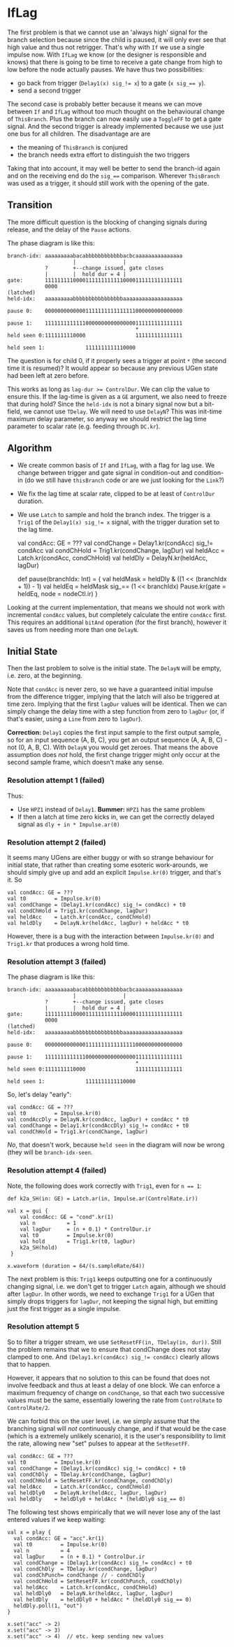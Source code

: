# IfLag

The first problem is that we cannot use an 'always high' signal
for the branch selection because since the child is paused, it
will only ever see that high value and thus not retrigger. That's
why with `If` we use a single impulse now. With `IfLag` we know
(or the designer is responsible and knows) that there is going to
be time to receive a gate change from high to low before the node
actually pauses. We have thus two possibilities:

- go back from trigger (`Delay1(x) sig_!= x`) to a gate (`x sig_== y`).
- send a second trigger

The second case is probably better because it means we can move
between `If` and `IfLag` without too much thought on the behavioural
change of `ThisBranch`. Plus the branch can now easily use a
`ToggleFF` to get a gate signal. And the second trigger is already
implemented because we use just one bus for all children.
The disadvantage are are

- the meaning of `ThisBranch` is conjured
- the branch needs extra effort to distinguish the two triggers

Taking that into account, it may well be better to send the branch-id
again and on the receiving end do the `sig_==` comparison. Wherever
`ThisBranch` was used as a trigger, it should still work with the
opening of the gate.

## Transition

The more difficult question is the blocking of changing signals
during release, and the delay of the `Pause` actions.

The phase diagram is like this:

    branch-idx: aaaaaaaaabacabbbbbbbbbbbbacbcaaaaaaaaaaaaaaa
                         |               |
                ?        +--change issued, gate closes
                |        |  hold dur = 4 |
    gate:       11111111100001111111111110000111111111111111 
                0000
    (latched)      
    held-idx:   aaaaaaaaabbbbbbbbbbbbbbbbaaaaaaaaaaaaaaaaaaa
    
    pause 0:    00000000000001111111111111111000000000000000
    
    pause 1:    11111111111110000000000000000111111111111111
                                             *
    held seen 0:1111111110000                111111111111111
    
    held seen 1:             1111111111110000
    
The question is for child 0, if it properly sees a trigger at
point `*` (the second time it is resumed)? It would appear so
because any previous UGen state had been left at zero before.

This works as long as `lag-dur >= ControlDur`. We can clip the
value to ensure this. If the lag-time is given as a `GE` argument,
we also need to freeze that during hold? Since the `held-idx` is
not a binary signal now but a bit-field, we cannot use `TDelay`.
We will need to use `DelayN`? This was init-time maximum delay
parameter, so anyway we should restrict the lag time parameter to
scalar rate (e.g. feeding through `DC.kr`).

## Algorithm

- We create common basis of `If` and `IfLag`, with a flag for lag use.
We change between trigger and gate signal in condition-out and
condition-in (do we still have `thisBranch` code or are we just
looking for the `Link`?)
- We fix the lag time at scalar rate, clipped to be at least of
`ControlDur` duration.
- We use `Latch` to sample and hold the branch index. The trigger
is a `Trig1` of the `Delay1(x) sig_!= x` signal, with the trigger
duration set to the lag time.


    val condAcc: GE = ???
    val condChange = Delay1.kr(condAcc) sig_!= condAcc
    val condChHold = Trig1.kr(condChange, lagDur)
    val heldAcc = Latch.kr(condAcc, condChHold)
    val heldDly = DelayN.kr(heldAcc, lagDur)
    
    def pause(branchIdx: Int) = {
      val heldMask = heldDly & ((1 << (branchIdx + 1)) - 1)
      val heldEq = heldMask sig_== (1 << branchIdx)
      Pause.kr(gate = heldEq, node = nodeCtl.ir)
    }
    
Looking at the current implementation, that means we should not
work with incremental `condAcc` values, but completely calculate
the entire `condAcc` first. This requires an additional `bitAnd`
operation (for the first branch),
however it saves us from needing more than one `DelayN`.

## Initial State

Then the last problem to solve is the initial state. The `DelayN` will
be empty, i.e. zero, at the beginning.

Note that `condAcc` is never zero, so we have a guaranteed initial
impulse from the difference trigger, implying that the latch will
also be triggered at time zero. Implying that the first `lagDur`
values will be identical. Then we can simply change the delay
time with a step function from zero to `lagDur` (or, if that's easier,
using a `Line` from zero to `lagDur`).

__Correction:__ `Delay1` copies the first input sample to the first
output sample, so for an input sequence (A, B, C), you get an output
sequence (A, A, B, C) - not (0, A, B, C). With `DelayN` you would get
zeroes. That means the above assumption does _not_ hold, the first
change trigger might only occur at the second sample frame, 
which doesn't make any sense.

### Resolution attempt 1 (failed)

Thus:
- Use `HPZ1` instead of `Delay1`. __Bummer:__ `HPZ1` has the same problem
- If then a latch at time zero kicks in, we can get the 
  correctly delayed signal as 
  `dly + in * Impulse.ar(0)`

### Resolution attempt 2 (failed)

It seems many UGens are either buggy or with so strange behaviour for
initial state, that rather than creating some esoteric work-arounds,
we should simply give up and add an explicit `Impulse.kr(0)` trigger,
and that's it. So

    val condAcc: GE = ???
    val t0         = Impulse.kr(0)
    val condChange = (Delay1.kr(condAcc) sig_!= condAcc) + t0
    val condChHold = Trig1.kr(condChange, lagDur)
    val heldAcc    = Latch.kr(condAcc, condChHold)
    val heldDly    = DelayN.kr(heldAcc, lagDur) + heldAcc * t0
    
However, there is a bug with the interaction between `Impulse.kr(0)`
and `Trig1.kr` that produces a wrong hold time.

### Resolution attempt 3 (failed)

The phase diagram is like this:

    branch-idx: aaaaaaaaabacabbbbbbbbbbbbacbcaaaaaaaaaaaaaaa
                         |               |
                ?        +--change issued, gate closes
                |        |  hold dur = 4 |
    gate:       11111111100001111111111110000111111111111111 
                0000
    (latched)      
    held-idx:   aaaaaaaaabbbbbbbbbbbbbbbbaaaaaaaaaaaaaaaaaaa
    
    pause 0:    00000000000001111111111111111000000000000000
    
    pause 1:    11111111111110000000000000000111111111111111
                                             *
    held seen 0:1111111110000                111111111111111
    
    held seen 1:             1111111111110000

So, let's delay "early":

    val condAcc: GE = ???
    val t0         = Impulse.kr(0)
    val condAccDly = DelayN.kr(condAcc, lagDur) + condAcc * t0
    val condChange = Delay1.kr(condAccDly) sig_!= condAcc + t0
    val condChHold = Trig1.kr(condChange, lagDur)
 
 _No_, that doesn't work, because `held seen` in the diagram will
 now be wrong (they will be `branch-idx-seen`.
 
### Resolution attempt 4 (failed)

Note, the following does work correctly with `Trig1`, even for
`n == 1`:

    def k2a_SH(in: GE) = Latch.ar(in, Impulse.ar(ControlRate.ir))
    
    val x = gui {
        val condAcc: GE = "cond".kr(1)
        val n          = 1
        val lagDur     = (n + 0.1) * ControlDur.ir
        val t0         = Impulse.kr(0)
        val hold       = Trig1.kr(t0, lagDur)
        k2a_SH(hold)
     }
    
    x.waveform (duration = 64/(s.sampleRate/64))

The next problem is this: `Trig1` keeps outputting one for a
continuously changing signal, i.e. we don't get to trigger `Latch`
again, although we should after `lagDur`. In other words, we need
to exchange `Trig1` for a UGen that simply drops triggers for
`lagDur`, not keeping the signal high, but emitting just the first
trigger as a single impulse.

### Resolution attempt 5

So to filter a trigger stream, we use `SetResetFF(in, TDelay(in, dur))`.
Still the problem remains that we to ensure that condChange does not
stay clamped to one. And `(Delay1.kr(condAcc) sig_!= condAcc)` clearly
allows that to happen.

However, it appears that no solution to this can be found that does
not involve feedback and thus at least a delay of one block. We can
enforce a maximum frequency of change on `condChange`, so that each
two successive values must be the same, essentially lowering the
rate from `ControlRate` to `ControlRate/2`.

We can forbid this on the user level, i.e. we simply assume that the
branching signal will _not_ continuously change, and if that would be
the case (which is a extremely unlikely scenario), it is the user's 
responsibility to limit the rate, allowing new "set" pulses to appear
at the `SetResetFF`.

    val condAcc: GE = ???
    val t0         = Impulse.kr(0)
    val condChange = (Delay1.kr(condAcc) sig_!= condAcc) + t0
    val condChDly  = TDelay.kr(condChange, lagDur)
    val condChHold = SetResetFF.kr(condChange, condChDly)
    val heldAcc    = Latch.kr(condAcc, condChHold)
    val heldDly0   = DelayN.kr(heldAcc, lagDur, lagDur)
    val heldDly    = heldDly0 + heldAcc * (heldDly0 sig_== 0)
    
The following test shows empirically that we will never lose any
of the last entered values if we keep waiting:

    val x = play {
      val condAcc: GE = "acc".kr(1)
      val t0         = Impulse.kr(0)
      val n          = 4
      val lagDur     = (n + 0.1) * ControlDur.ir
      val condChange = (Delay1.kr(condAcc) sig_!= condAcc) + t0
      val condChDly  = TDelay.kr(condChange, lagDur)
      val condChPunch= condChange // - condChDly
      val condChHold = SetResetFF.kr(condChPunch, condChDly)
      val heldAcc    = Latch.kr(condAcc, condChHold)
      val heldDly0   = DelayN.kr(heldAcc, lagDur, lagDur)
      val heldDly    = heldDly0 + heldAcc * (heldDly0 sig_== 0)
      heldDly.poll(1, "out")
    }
    
    x.set("acc" -> 2)
    x.set("acc" -> 3)
    x.set("acc" -> 4)  // etc. keep sending new values

